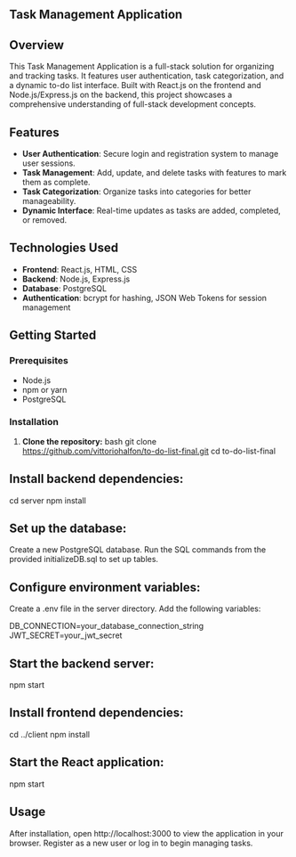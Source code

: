 ## Task Management Application

## Overview
This Task Management Application is a full-stack solution for organizing and tracking tasks. It features user authentication, task categorization, and a dynamic to-do list interface. Built with React.js on the frontend and Node.js/Express.js on the backend, this project showcases a comprehensive understanding of full-stack development concepts.

## Features
- **User Authentication**: Secure login and registration system to manage user sessions.
- **Task Management**: Add, update, and delete tasks with features to mark them as complete.
- **Task Categorization**: Organize tasks into categories for better manageability.
- **Dynamic Interface**: Real-time updates as tasks are added, completed, or removed.

## Technologies Used
- **Frontend**: React.js, HTML, CSS
- **Backend**: Node.js, Express.js
- **Database**: PostgreSQL
- **Authentication**: bcrypt for hashing, JSON Web Tokens for session management

## Getting Started

### Prerequisites
- Node.js
- npm or yarn
- PostgreSQL

### Installation

1. **Clone the repository:**
   bash
   git clone https://github.com/vittoriohalfon/to-do-list-final.git
   cd to-do-list-final

## Install backend dependencies:

cd server
npm install

## Set up the database:

Create a new PostgreSQL database.
Run the SQL commands from the provided initializeDB.sql to set up tables.

## Configure environment variables:

Create a .env file in the server directory.
Add the following variables:

DB_CONNECTION=your_database_connection_string
JWT_SECRET=your_jwt_secret

## Start the backend server:

npm start

## Install frontend dependencies:

cd ../client
npm install

## Start the React application:

npm start

## Usage

After installation, open http://localhost:3000 to view the application in your browser. Register as a new user or log in to begin managing tasks.





